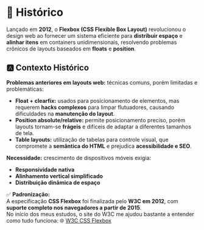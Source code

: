 # 📜 Histórico

Lançado em **2012**, o **Flexbox (CSS Flexible Box Layout)** revolucionou o design web ao fornecer um sistema eficiente para **distribuir espaço** e **alinhar itens** em containers unidimensionais, resolvendo problemas crônicos de layouts baseados em **floats** e **position**.

## 🅰️ Contexto Histórico

**Problemas anteriores em layouts web:** técnicas comuns, porém limitadas e problemáticas:

- **Float + clearfix:** usados para posicionamento de elementos, mas requerem **hacks complexos** para limpar flutuadores, causando dificuldades na **manutenção do layout**.  
- **Position absolute/relative:** permite posicionamento preciso, porém layouts tornam-se **frágeis** e difíceis de adaptar a diferentes tamanhos de tela.  
- **Table layouts:** utilização de tabelas para controle visual, que compromete a **semântica do HTML** e prejudica **acessibilidade e SEO**.

**Necessidade:** crescimento de dispositivos móveis exigia:  
- **Responsividade nativa**  
- **Alinhamento vertical simplificado**  
- **Distribuição dinâmica de espaço**

✅ **Padronização:**  
A especificação **CSS Flexbox** foi finalizada pelo **W3C em 2012**, com **suporte completo nos navegadores a partir de 2015**.  
No início dos meus estudos, o site do W3C me ajudou bastante a entender como tudo funciona: 🌐 [W3C CSS Flexbox](https://www.w3.org/TR/css-flexbox-1/)



